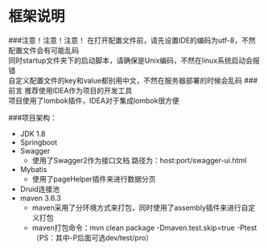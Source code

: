 框架说明
==
###注意！注意！注意！
在打开配置文件前，请先设置IDE的编码为utf-8，不然配置文件会有可能乱码  
同时startup文件夹下的启动脚本，请确保是Unix编码，不然在linux系统启动会报错  
自定义配置文件的key和value都别用中文，不然在服务器部署的时候会乱码
###前言
推荐使用IDEA作为项目的开发工具  
项目使用了lombok插件，IDEA对于集成lombok很方便

###项目架构：
* JDK 1.8
* Springboot
* Swagger
  * 使用了Swagger2作为接口文档 路径为：host:port/swagger-ui.html
* Mybatis
  * 使用了pageHelper插件来进行数据分页
* Druid连接池
* maven 3.6.3
  * maven采用了分环境方式来打包，同时使用了assembly插件来进行自定义打包
  * maven打包命令：mvn clean package -Dmaven.test.skip=true -Ptest （PS：其中-P后面可选dev/test/pro）